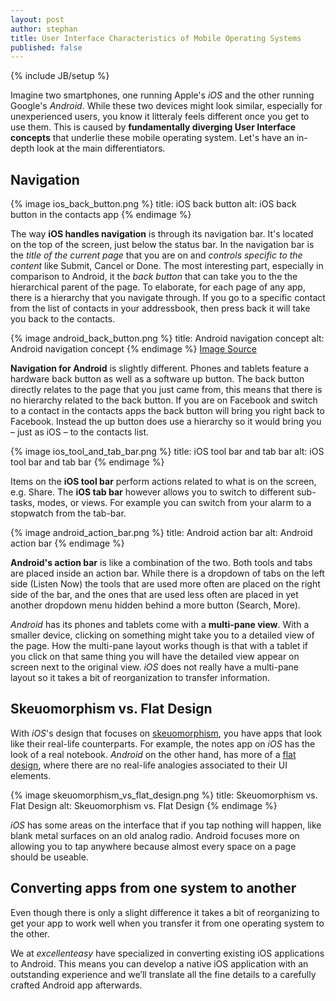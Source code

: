 ```yaml
---
layout: post
author: stephan
title: User Interface Characteristics of Mobile Operating Systems
published: false
---
```

{% include JB/setup %}

Imagine two smartphones, one running Apple's *iOS* and the other running Google's *Android*. While these two devices might look similar, especially for unexperienced users, you know it litteraly feels different once you get to use them. This is caused by **fundamentally diverging User Interface concepts** that underlie these mobile operating system. Let's have an in-depth look at the main differentiators.

## Navigation

{% image ios_back_button.png %}
  title: iOS back button
  alt: iOS back button in the contacts app
{% endimage %}

The way **iOS handles navigation** is through its navigation bar. It's located on the top of the screen, just below the status bar. In the navigation bar is the *title of the current page* that you are on and *controls specific to the content* like Submit, Cancel or Done. The most interesting part, especially in comparison to Android, it the *back button* that can take you to the the hierarchical parent of the page. To elaborate, for each page of any app, there is a hierarchy that you navigate through. If you go to a specific contact from the list of contacts in your addressbook, then press back it will take you back to the contacts.

{% image android_back_button.png %}
  title: Android navigation concept
  alt: Android navigation concept
{% endimage %}
[Image Source](http://developer.android.com/design/patterns/navigation.html)

**Navigation for Android** is slightly different. <!-- more --><span id="more"></span>Phones and tablets feature a hardware back button as well as a software up button. The back button directly relates to the page that you just came from, this means that there is no hierarchy related to the back button. If you are on Facebook and switch to a contact in the contacts apps the back button will bring you right back to Facebook. Instead the up button does use a hierarchy so it would bring you – just as iOS – to the contacts list.

{% image ios_tool_and_tab_bar.png %}
  title: iOS tool bar and tab bar
  alt: iOS tool bar and tab bar
{% endimage %}

Items on the **iOS tool bar** perform actions related to what is on the screen, e.g. Share. The **iOS tab bar** however  allows you to switch to different sub-tasks, modes, or views. For example you can switch from your alarm to a stopwatch from the tab-bar.

{% image android_action_bar.png %}
 title: Android action bar
 alt: Android action bar
{% endimage %}

 **Android's action bar** is like a combination of the two. Both tools and tabs are placed inside an action bar.
 While there is a dropdown of tabs on the left side (Listen Now) the tools that are used more often are placed on the right side of the bar, and the ones that are used less often are placed in yet another dropdown menu hidden behind a more button (Search, More).

*Android* has its phones and tablets come with a **multi-pane view**. With a smaller device, clicking on something might take you to a detailed view of the page. How the multi-pane layout works though is that with a tablet if you click on that same thing you will have the detailed view appear on screen next to the original view. *iOS* does not really have a multi-pane layout so it takes a bit of reorganization to transfer information.

## Skeuomorphism vs. Flat Design

With *iOS*'s design that focuses on [skeuomorphism](http://en.wikipedia.org/wiki/Skeuomorph), you have apps that look like their real-life counterparts. For example, the notes app on *iOS* has the look of a real notebook. *Android* on the other hand, has more of a [flat design](http://fltdsgn.com/), where there are no real-life analogies associated to their UI elements.

{% image skeuomorphism_vs_flat_design.png %}
 title: Skeuomorphism vs. Flat Design
 alt: Skeuomorphism vs. Flat Design
{% endimage %}

*iOS* has some areas on the interface that if you tap nothing will happen, like blank metal surfaces on an old analog radio. Android focuses more on allowing you to tap anywhere because almost every space on a page should be useable.

## Converting apps from one system to another

Even though there is only a slight difference it takes a bit of reorganizing to get your app to work well when you transfer it from one operating system to the other.

We at *excellenteasy* have specialized in converting existing iOS applications to Android. This means you can develop a native iOS application with an outstanding experience and we’ll translate all the fine details to a carefully crafted Android app afterwards.
